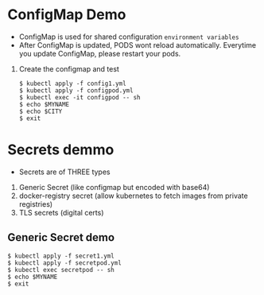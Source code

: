 # ConfigMap Demo

* ConfigMap is used for shared configuration `environment variables`
* After ConfigMap is updated, PODS wont reload automatically. Everytime you update ConfigMap, please restart your pods.

1.  Create the configmap and test

    ```
    $ kubectl apply -f config1.yml
    $ kubectl apply -f configpod.yml
    $ kubectl exec -it configpod -- sh
    $ echo $MYNAME
    $ echo $CITY
    $ exit
    ```

# Secrets demmo

* Secrets are of THREE types

1.  Generic Secret (like configmap but encoded with base64)
2.  docker-registry secret (allow kubernetes to fetch images from private registries)
3.  TLS secrets (digital certs)

## Generic Secret demo

```
$ kubectl apply -f secret1.yml
$ kubectl apply -f secretpod.yml
$ kubectl exec secretpod -- sh
$ echo $MYNAME
$ exit
```

